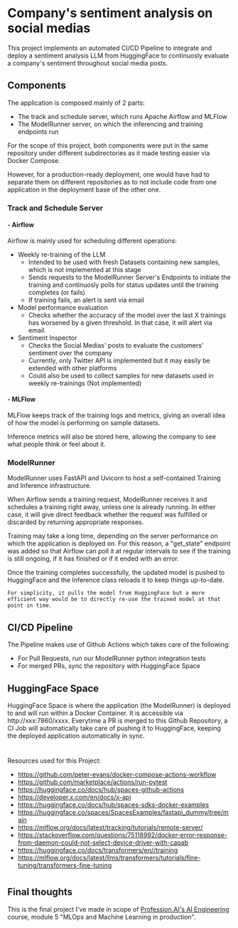 # Company's sentiment analysis on social medias

This project implements an automated CI/CD Pipeline to integrate and deploy a sentiment analysis LLM from HuggingFace to continuosly evaluate a company's sentiment throughout social media posts.

## Components
The application is composed mainly of 2 parts:
- The track and schedule server, which runs Apache Airflow and MLFlow
- The ModelRunner server, on which the inferencing and training endpoints run

For the scope of this project, both components were put in the same repository under different subdirectories as it made testing easier via Docker Compose.

However, for a production-ready deployment, one would have had to separate them on different repositories as to not include code from one application in the deployment base of the other one.

### Track and Schedule Server
#### - Airflow
Airflow is mainly used for scheduling different operations:
- Weekly re-training of the LLM
  - Intended to be used with fresh Datasets containing new samples, which is not implemented at this stage
  - Sends requests to the ModelRunner Server's Endpoints to initiate the training and continuosly polls for status updates until the training completes (or fails)
  - If training fails, an alert is sent via email
- Model performance evaluation
  - Checks whether the accuracy of the model over the last X trainings has worsened by a given threshold. In that case, it will alert via email.
- Sentiment Inspector
  - Checks the Social Medias' posts to evaluate the customers' sentiment over the company
  - Currently, only Twitter API is implemented but it may easily be extended with other platforms
  - Could also be used to collect samples for new datasets used in weekly re-trainings (Not implemented)

#### - MLFlow
MLFlow keeps track of the training logs and metrics, giving an overall idea of how the model is performing on sample datasets.

Inference metrics will also be stored here, allowing the company to see what people think or feel about it.

### ModelRunner
ModelRunner uses FastAPI and Uvicorn to host a self-contained Training and Inference infrastructure.

When Airflow sends a training request, ModelRunner receives it and schedules a training right away, unless one is already running. In either case, it will give direct feedback whether the request was fulfilled or discarded by returning appropriate responses.

Training may take a long time, depending on the server performance on which the application is deployed on.
For this reason, a "get_state" endpoint was added so that Airflow can poll it at regular intervals to see if the training is still ongoing, if it has finished or if it ended with an error.

Once the training completes successfully, the updated model is pushed to HuggingFace and the Inference class reloads it to keep things up-to-date.
```
For simplicity, it pulls the model from HuggingFace but a more efficient way would be to directly re-use the trained model at that point in time.
```

## CI/CD Pipeline
The Pipeline makes use of Github Actions which takes care of the following:
- For Pull Requests, run our ModelRunner python integration tests
- For merged PRs, sync the repository with HuggingFace Space

## HuggingFace Space
HuggingFace Space is where the application (the ModelRunner) is deployed to and will run within a Docker Container.
It is accessible via http://xxx:7860/xxxx.
Everytime a PR is merged to this Github Repository, a CI Job will automatically take care of pushing it to HuggingFace, keeping the deployed application automatically in sync.

#

Resources used for this Project:
- https://github.com/peter-evans/docker-compose-actions-workflow
- https://github.com/marketplace/actions/run-pytest
- https://huggingface.co/docs/hub/spaces-github-actions
- https://developer.x.com/en/docs/x-api
- https://huggingface.co/docs/hub/spaces-sdks-docker-examples
- https://huggingface.co/spaces/SpacesExamples/fastapi_dummy/tree/main
- https://mlflow.org/docs/latest/tracking/tutorials/remote-server/
- https://stackoverflow.com/questions/75118992/docker-error-response-from-daemon-could-not-select-device-driver-with-capab
- https://huggingface.co/docs/transformers/en//training
- https://mlflow.org/docs/latest/llms/transformers/tutorials/fine-tuning/transformers-fine-tuning

#

## Final thoughts
This is the final project I've made in scope of [Profession.AI's AI Engineering](https://profession.ai/corsi/master-ai-engineering/) course, module 5 "MLOps and Machine Learning in production".
